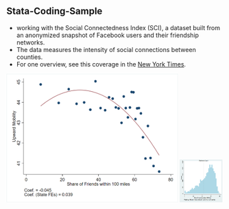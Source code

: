 ## Stata-Coding-Sample

* working with the Social Connectedness Index (SCI), a dataset built from an anonymized snapshot of Facebook users and their friendship networks. 
* The data measures the intensity of social connections between counties. 
* For one overview, see this coverage in the [New York Times](https://www.nytimes.com/interactive/2018/09/19/upshot/facebook-county-friendships.html).




<img src="./output/1.png" width="400" height="300" >

<img src="./output/2.png" width="100" height="100">


